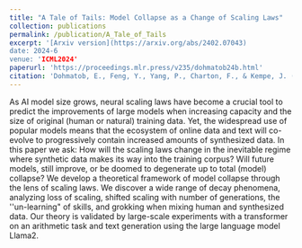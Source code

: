```yaml
---
title: "A Tale of Tails: Model Collapse as a Change of Scaling Laws"
collection: publications
permalink: /publication/A_Tale_of_Tails
excerpt: '[Arxiv version](https://arxiv.org/abs/2402.07043)
date: 2024-6
venue: 'ICML2024'
paperurl: 'https://proceedings.mlr.press/v235/dohmatob24b.html'
citation: 'Dohmatob, E., Feng, Y., Yang, P., Charton, F., & Kempe, J. (2024). A Tale of Tails: Model Collapse as a Change of Scaling Laws. arXiv preprint arXiv:2402.07043.'
---
```


As AI model size grows, neural scaling laws have become a crucial tool to predict the improvements of large models when increasing capacity and the size of original (human or natural) training data. Yet, the widespread use of popular models means that the ecosystem of online data and text will co-evolve to progressively contain increased amounts of synthesized data. In this paper we ask: How will the scaling laws change in the inevitable regime where synthetic data makes its way into the training corpus? Will future models, still improve, or be doomed to degenerate up to total (model) collapse? We develop a theoretical framework of model collapse through the lens of scaling laws. We discover a wide range of decay phenomena, analyzing loss of scaling, shifted scaling with number of generations, the ''un-learning" of skills, and grokking when mixing human and synthesized data. Our theory is validated by large-scale experiments with a transformer on an arithmetic task and text generation using the large language model Llama2.
